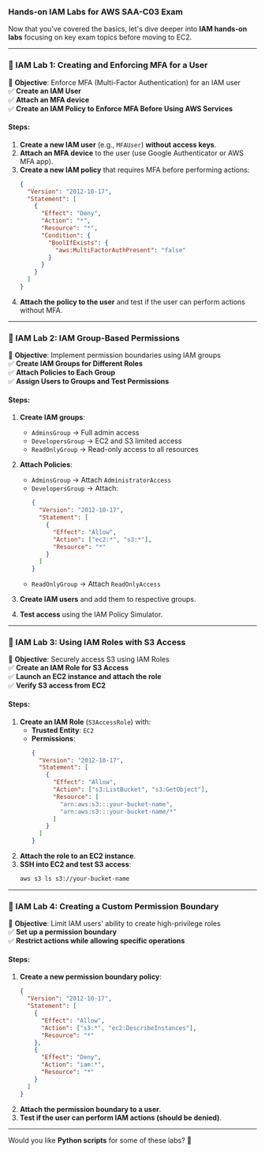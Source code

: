 ### **Hands-on IAM Labs for AWS SAA-C03 Exam**

Now that you've covered the basics, let's dive deeper into **IAM hands-on labs** focusing on key exam topics before moving to EC2.

---

### **🔹 IAM Lab 1: Creating and Enforcing MFA for a User**

🔹 **Objective**: Enforce MFA (Multi-Factor Authentication) for an IAM user  
✅ **Create an IAM User**  
✅ **Attach an MFA device**  
✅ **Create an IAM Policy to Enforce MFA Before Using AWS Services**

#### **Steps:**

1. **Create a new IAM user** (e.g., `MFAUser`) **without access keys**.
2. **Attach an MFA device** to the user (use Google Authenticator or AWS MFA app).
3. **Create a new IAM policy** that requires MFA before performing actions:
   ```json
   {
     "Version": "2012-10-17",
     "Statement": [
       {
         "Effect": "Deny",
         "Action": "*",
         "Resource": "*",
         "Condition": {
           "BoolIfExists": {
             "aws:MultiFactorAuthPresent": "false"
           }
         }
       }
     ]
   }
   ```
4. **Attach the policy to the user** and test if the user can perform actions without MFA.

---

### **🔹 IAM Lab 2: IAM Group-Based Permissions**

🔹 **Objective**: Implement permission boundaries using IAM groups  
✅ **Create IAM Groups for Different Roles**  
✅ **Attach Policies to Each Group**  
✅ **Assign Users to Groups and Test Permissions**

#### **Steps:**

1. **Create IAM groups**:

   - `AdminsGroup` → Full admin access
   - `DevelopersGroup` → EC2 and S3 limited access
   - `ReadOnlyGroup` → Read-only access to all resources

2. **Attach Policies**:

   - `AdminsGroup` → Attach `AdministratorAccess`
   - `DevelopersGroup` → Attach:
     ```json
     {
       "Version": "2012-10-17",
       "Statement": [
         {
           "Effect": "Allow",
           "Action": ["ec2:*", "s3:*"],
           "Resource": "*"
         }
       ]
     }
     ```
   - `ReadOnlyGroup` → Attach `ReadOnlyAccess`

3. **Create IAM users** and add them to respective groups.
4. **Test access** using the IAM Policy Simulator.

---

### **🔹 IAM Lab 3: Using IAM Roles with S3 Access**

🔹 **Objective**: Securely access S3 using IAM Roles  
✅ **Create an IAM Role for S3 Access**  
✅ **Launch an EC2 instance and attach the role**  
✅ **Verify S3 access from EC2**

#### **Steps:**

1. **Create an IAM Role** (`S3AccessRole`) with:
   - **Trusted Entity**: `EC2`
   - **Permissions**:
     ```json
     {
       "Version": "2012-10-17",
       "Statement": [
         {
           "Effect": "Allow",
           "Action": ["s3:ListBucket", "s3:GetObject"],
           "Resource": [
             "arn:aws:s3:::your-bucket-name",
             "arn:aws:s3:::your-bucket-name/*"
           ]
         }
       ]
     }
     ```
2. **Attach the role to an EC2 instance**.
3. **SSH into EC2 and test S3 access**:
   ```bash
   aws s3 ls s3://your-bucket-name
   ```

---

### **🔹 IAM Lab 4: Creating a Custom Permission Boundary**

🔹 **Objective**: Limit IAM users' ability to create high-privilege roles  
✅ **Set up a permission boundary**  
✅ **Restrict actions while allowing specific operations**

#### **Steps:**

1. **Create a new permission boundary policy**:
   ```json
   {
     "Version": "2012-10-17",
     "Statement": [
       {
         "Effect": "Allow",
         "Action": ["s3:*", "ec2:DescribeInstances"],
         "Resource": "*"
       },
       {
         "Effect": "Deny",
         "Action": "iam:*",
         "Resource": "*"
       }
     ]
   }
   ```
2. **Attach the permission boundary to a user**.
3. **Test if the user can perform IAM actions (should be denied)**.

---

Would you like **Python scripts** for some of these labs? 🚀
